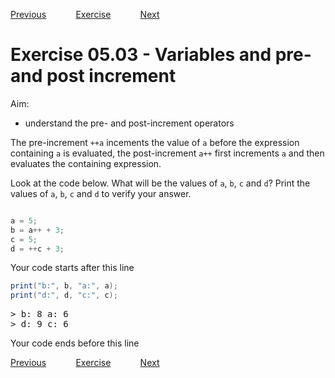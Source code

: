 [Previous](./ans05-02.md) &nbsp;&nbsp;&nbsp;&nbsp;&nbsp;&nbsp;&nbsp;&nbsp;&nbsp;&nbsp;     [Exercise](../ex/ex05-03.md) &nbsp;&nbsp;&nbsp;&nbsp;&nbsp;&nbsp;&nbsp;&nbsp;&nbsp;&nbsp; [Next](./ans05-04.md)

# Exercise 05.03 - Variables and pre- and post increment

Aim: 
- understand the pre- and post-increment operators

The pre-increment ``++a`` incements the value of ``a`` before
the expression containing ``a`` is evaluated, the post-increment
``a++`` first increments ``a`` and then evaluates the containing 
expression.

Look at the code below. What will be the values of ``a``, ``b``, ``c`` and ``d``? 
Print the values of ``a``, ``b``, ``c`` and ``d`` to verify your answer.

```java

a = 5;
b = a++ + 3;
c = 5;
d = ++c + 3;

```
Your code starts after this line 
```java
print("b:", b, "a:", a);
print("d:", d, "c:", c);
```
<pre>
> b: 8 a: 6
> d: 9 c: 6
</pre>
Your code ends before this line 

[Previous](./ans05-02.md) &nbsp;&nbsp;&nbsp;&nbsp;&nbsp;&nbsp;&nbsp;&nbsp;&nbsp;&nbsp;     [Exercise](../ex/ex05-03.md) &nbsp;&nbsp;&nbsp;&nbsp;&nbsp;&nbsp;&nbsp;&nbsp;&nbsp;&nbsp; [Next](./ans05-04.md)
